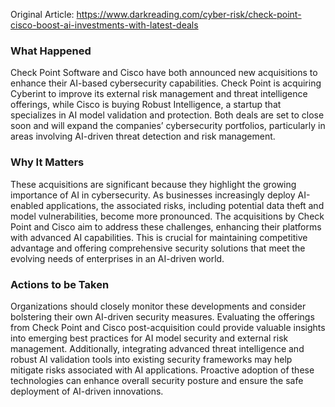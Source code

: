 Original Article: https://www.darkreading.com/cyber-risk/check-point-cisco-boost-ai-investments-with-latest-deals

### What Happened

Check Point Software and Cisco have both announced new acquisitions to enhance their AI-based cybersecurity capabilities. Check Point is acquiring Cyberint to improve its external risk management and threat intelligence offerings, while Cisco is buying Robust Intelligence, a startup that specializes in AI model validation and protection. Both deals are set to close soon and will expand the companies’ cybersecurity portfolios, particularly in areas involving AI-driven threat detection and risk management.

### Why It Matters

These acquisitions are significant because they highlight the growing importance of AI in cybersecurity. As businesses increasingly deploy AI-enabled applications, the associated risks, including potential data theft and model vulnerabilities, become more pronounced. The acquisitions by Check Point and Cisco aim to address these challenges, enhancing their platforms with advanced AI capabilities. This is crucial for maintaining competitive advantage and offering comprehensive security solutions that meet the evolving needs of enterprises in an AI-driven world.

### Actions to be Taken

Organizations should closely monitor these developments and consider bolstering their own AI-driven security measures. Evaluating the offerings from Check Point and Cisco post-acquisition could provide valuable insights into emerging best practices for AI model security and external risk management. Additionally, integrating advanced threat intelligence and robust AI validation tools into existing security frameworks may help mitigate risks associated with AI applications. Proactive adoption of these technologies can enhance overall security posture and ensure the safe deployment of AI-driven innovations.